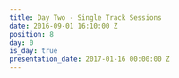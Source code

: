 ```yaml
---
title: Day Two - Single Track Sessions
date: 2016-09-01 16:10:00 Z
position: 8
day: 0
is_day: true
presentation_date: 2017-01-16 00:00:00 Z
---
```


